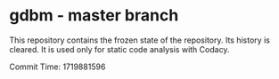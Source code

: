 # gdbm - master branch

This repository contains the frozen state of the repository.
Its history is cleared. It is used only for static code
analysis with Codacy.

Commit Time: 1719881596